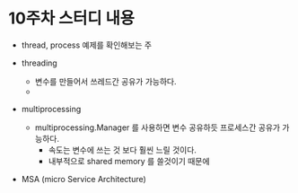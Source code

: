 # 10주차 스터디 내용

- thread, process 예제를 확인해보는 주
  
- threading
    - 변수를 만들어서 쓰레드간 공유가 가능하다.
    - 
- multiprocessing
    - multiprocessing.Manager 를 사용하면 변수 공유하듯 프로세스간 공유가 가능하다.
        - 속도는 변수에 쓰는 것 보다 훨씬 느릴 것이다.
        - 내부적으로 shared memory 를 쓸것이기 때문에
- MSA (micro Service Architecture)

